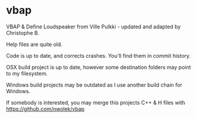 # vbap
VBAP &amp; Define Loudspeaker from Ville Pulkki - updated and adapted by Christophe B.

Help files are quite old.

Code is up to date, and corrects crashes. You'll find them in commit history.

OSX build project is up to date, however some destination folders may point to my filesystem.

Windows build projects may be outdated as I use another build chain for Windows.


If somebody is interested, you may merge this projects C++ & H files with
https://github.com/nwolek/vbap


